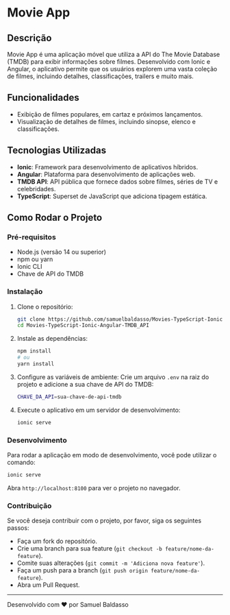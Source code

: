 # Movie App

## Descrição

Movie App é uma aplicação móvel que utiliza a API do The Movie Database (TMDB) para exibir informações sobre filmes. Desenvolvido com Ionic e Angular, o aplicativo permite que os usuários explorem uma vasta coleção de filmes, incluindo detalhes, classificações, trailers e muito mais.

## Funcionalidades

- Exibição de filmes populares, em cartaz e próximos lançamentos.
- Visualização de detalhes de filmes, incluindo sinopse, elenco e classificações.

## Tecnologias Utilizadas

- **Ionic**: Framework para desenvolvimento de aplicativos híbridos.
- **Angular**: Plataforma para desenvolvimento de aplicações web.
- **TMDB API**: API pública que fornece dados sobre filmes, séries de TV e celebridades.
- **TypeScript**: Superset de JavaScript que adiciona tipagem estática.

## Como Rodar o Projeto

### Pré-requisitos

- Node.js (versão 14 ou superior)
- npm ou yarn
- Ionic CLI
- Chave de API do TMDB

### Instalação

1. Clone o repositório:
    ```sh
    git clone https://github.com/samuelbaldasso/Movies-TypeScript-Ionic-Angular-TMDB_API.git
    cd Movies-TypeScript-Ionic-Angular-TMDB_API
    ```

2. Instale as dependências:
    ```sh
    npm install
    # ou
    yarn install
    ```

3. Configure as variáveis de ambiente:
    Crie um arquivo `.env` na raiz do projeto e adicione a sua chave de API do TMDB:
    ```sh
    CHAVE_DA_API=sua-chave-de-api-tmdb
    ```

5. Execute o aplicativo em um servidor de desenvolvimento:
    ```sh
    ionic serve
    ```

### Desenvolvimento

Para rodar a aplicação em modo de desenvolvimento, você pode utilizar o comando:
```sh
ionic serve
```

Abra `http://localhost:8100` para ver o projeto no navegador.

### Contribuição

Se você deseja contribuir com o projeto, por favor, siga os seguintes passos:

- Faça um fork do repositório.
- Crie uma branch para sua feature (`git checkout -b feature/nome-da-feature`).
- Comite suas alterações (`git commit -m 'Adiciona nova feature'`).
- Faça um push para a branch (`git push origin feature/nome-da-feature`).
- Abra um Pull Request.

---

Desenvolvido com ❤️ por Samuel Baldasso
